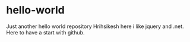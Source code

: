 # hello-world
Just another hello world repository
Hrihsikesh here i like jquery and .net. Here to have a start with github.
